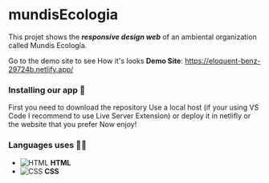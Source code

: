 # mundisEcologia

 This projet shows the  ***responsive design web*** of an ambiental organization called Mundis Ecología. 

Go to the demo site to see How it's looks **Demo Site**: 
https://eloquent-benz-29724b.netlify.app/


### Installing our app 🔧
First you need to download the repository
Use a local host (if your using VS Code I recommend to use Live Server Extension) or deploy it in netlifly or the website that you prefer Now enjoy!

### Languages uses 👩‍💻

 - ![HTML](https://i.imgur.com/CSYqKot.png) **HTML**   
 - ![CSS](https://imgur.com/r8SEo0Z.png) **CSS** 
